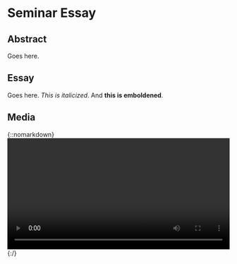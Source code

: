 # Seminar Essay

## Abstract

Goes here.

## Essay

Goes here. *This is italicized*. And **this is emboldened**.

## Media

{::nomarkdown}
<video width="100%" height="auto" controls autoplay>
  <source src="assets/zaxis-nightwood-turntable.mov" type="video/mov">
</video>
{:/}
